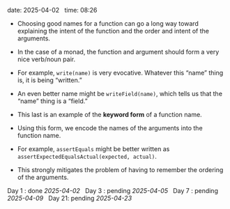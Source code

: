 date: 2025-04-02  
time: 08:26  

- Choosing good names for a function can go a long way toward explaining the intent of the function and the order and intent of the arguments.
    
- In the case of a monad, the function and argument should form a very nice verb/noun pair.
    
- For example, `write(name)` is very evocative. Whatever this “name” thing is, it is being “written.”
    
- An even better name might be `writeField(name)`, which tells us that the “name” thing is a “field.”
    
- This last is an example of the **keyword form** of a function name.
    
- Using this form, we encode the names of the arguments into the function name.
    
- For example, `assertEquals` might be better written as `assertExpectedEqualsActual(expected, actual)`.
    
- This strongly mitigates the problem of having to remember the ordering of the arguments.

Day 1 : done *2025-04-02*  
Day 3 : pending *2025-04-05*  
Day 7 : pending *2025-04-09*  
Day 21: pending *2025-04-23*